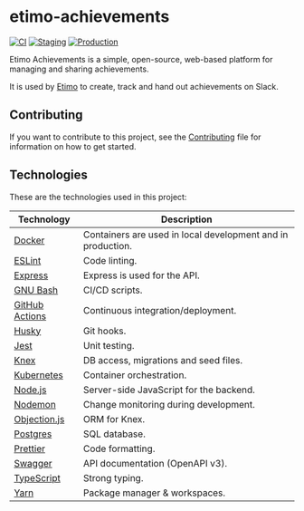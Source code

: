# etimo-achievements

[![CI](https://github.com/Etimo/etimo-achievements/actions/workflows/ci-tests.yml/badge.svg)](https://github.com/Etimo/etimo-achievements/actions/workflows/ci-tests.yml)
[![Staging](https://github.com/Etimo/etimo-achievements/actions/workflows/cd-staging.yml/badge.svg)](https://github.com/Etimo/etimo-achievements/actions/workflows/cd-staging.yml)
[![Production](https://github.com/Etimo/etimo-achievements/actions/workflows/cd-prod.yml/badge.svg)](https://github.com/Etimo/etimo-achievements/actions/workflows/cd-prod.yml)

Etimo Achievements is a simple, open-source, web-based platform for managing and sharing achievements.

It is used by [Etimo](https://www.etimo.se) to create, track and hand out achievements on Slack.

## Contributing

If you want to contribute to this project, see the [Contributing](https://github.com/Etimo/etimo-achievements/blob/master/CONTRIBUTING.md) file for information on how to get started.

## Technologies

These are the technologies used in this project:

| Technology                                            | Description                                                 |
| ----------------------------------------------------- | ----------------------------------------------------------- |
| [Docker](https://www.docker.com/)                     | Containers are used in local development and in production. |
| [ESLint](https://eslint.org/)                         | Code linting.                                               |
| [Express](https://expressjs.com/)                     | Express is used for the API.                                |
| [GNU Bash](https://www.gnu.org/software/bash/)        | CI/CD scripts.                                              |
| [GitHub Actions](https://github.com/features/actions) | Continuous integration/deployment.                          |
| [Husky](https://typicode.github.io/husky/)            | Git hooks.                                                  |
| [Jest](https://jestjs.io/)                            | Unit testing.                                               |
| [Knex](https://knexjs.org)                            | DB access, migrations and seed files.                       |
| [Kubernetes](https://www.kubernetes.io/)              | Container orchestration.                                    |
| [Node.js](https://nodejs.org/en/)                     | Server-side JavaScript for the backend.                     |
| [Nodemon](https://nodemon.io/)                        | Change monitoring during development.                       |
| [Objection.js](https://vincit.github.io/objection.js) | ORM for Knex.                                               |
| [Postgres](https://www.postgresql.org/)               | SQL database.                                               |
| [Prettier](https://prettier.io)                       | Code formatting.                                            |
| [Swagger](https://swagger.io/)                        | API documentation (OpenAPI v3).                             |
| [TypeScript](https://www.typescriptlang.org)          | Strong typing.                                              |
| [Yarn](https://yarnpkg.com/)                          | Package manager & workspaces.                               |
